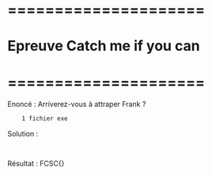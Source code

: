 # =====================
#  Epreuve Catch me if you can
# =====================

Enoncé : Arriverez-vous à attraper Frank ?

```bash
    1 fichier exe
```

Solution : 
```bash
    
```

Résultat : FCSC{}